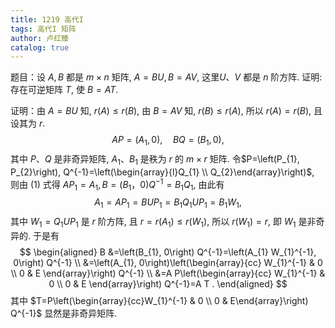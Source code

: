 ```yaml
---
title: 1219 高代I
tags: 高代I 矩阵
author: 卢红臻
catalog: true
---
```


题目：设 $A, B$ 都是 $m \times n$ 矩阵, $A=B U, B=A V$, 这里$U 、 V$ 都是 $n$ 阶方阵. 证明: 存在可逆矩阵 $T$, 使 $B=A T$.



<!--more-->



证明：由 $A=B U$ 知, $r(A) \leqslant r(B)$, 由 $B=A V$ 知, $r(B)\leqslant r(A)$, 所以 $r(A)=r(B)$, 且设其为 $r$.
$$
A P=\left(A_{1}, 0\right), \quad B Q=\left(B_{1}, 0\right),
$$
其中 $P 、 Q$ 是非奇异矩阵, $A_{1} 、 B_{1}$ 是秩为 $r$ 的 $m \times r$ 矩阵. 令$P=\left(P_{1}, P_{2}\right), Q^{-1}=\left(\begin{array}{l}Q_{1} \\ Q_{2}\end{array}\right)$, 则由 (1) 式得 $A P_{1}=A_{1}, B=\left(B_{1}，0)\right.$$Q^{-1}=B_{1} Q_{1}$, 由此有
$$
A_{1}=A P_{1}=B U P_{1}=B_{1} Q_{1} U P_{1}=B_{1} W_{1},
$$
其中 $W_{1}=Q_{1} U P_{1}$ 是 $r$ 阶方阵, 且 $r=r\left(A_{1}\right) \leqslant r\left(W_{1}\right)$, 所以 $r\left(W_{1}\right)=r$, 即 $W_{1}$ 是非奇异的. 于是有
$$
\begin{aligned}
B &=\left(B_{1}, 0\right) Q^{-1}=\left(A_{1} W_{1}^{-1}, 0\right) Q^{-1} \\
&=\left(A_{1}, 0\right)\left(\begin{array}{cc}
W_{1}^{-1} & 0 \\
0 & E
\end{array}\right) Q^{-1} \\
&=A P\left(\begin{array}{cc}
W_{1}^{-1} & 0 \\
0 & E
\end{array}\right) Q^{-1}=A T .
\end{aligned}
$$
其中 $T=P\left(\begin{array}{cc}W_{1}^{-1} & 0 \\ 0 & E\end{array}\right) Q^{-1}$ 显然是非奇异矩阵.
